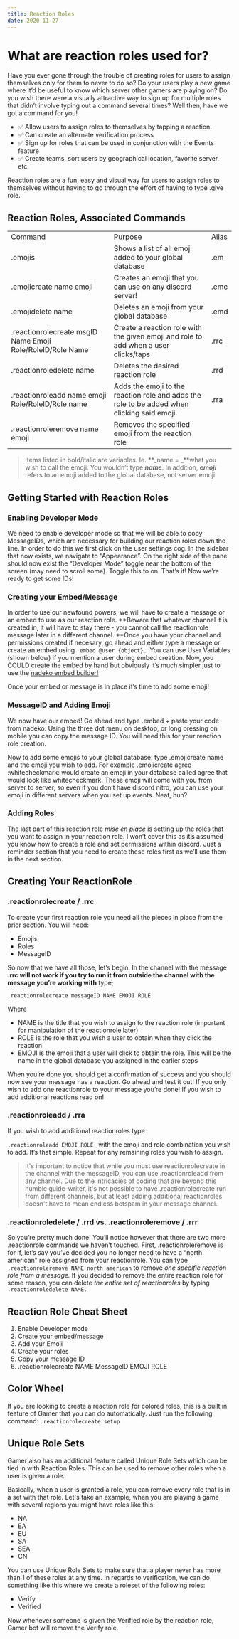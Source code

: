 ```yaml
---
title: Reaction Roles
date: 2020-11-27
---
```


# What are reaction roles used for?

Have you ever gone through the trouble of creating roles for users to assign themselves only for them to never to do so? Do your users play a new game where it’d be useful to know which server other gamers are playing on? Do you wish there were a visually attractive way to sign up for multiple roles that didn’t involve typing out a command several times? Well then, have we got a command for you!

- ✅ Allow users to assign roles to themselves by tapping a reaction.
- ✅ Can create an alternate verification process
- ✅ Sign up for roles that can be used in conjunction with the Events feature
- ✅ Create teams, sort users by geographical location, favorite server, etc.

Reaction roles are a fun, easy and visual way for users to assign roles to themselves without having to go through the effort of having to type .give role.

## Reaction Roles, Associated Commands

|                                                            |                                                                                             |       |
| ---------------------------------------------------------- | ------------------------------------------------------------------------------------------- | ----- |
| Command                                                    | Purpose                                                                                     | Alias |
| .emojis                                                    | Shows a list of all emoji added to your global database                                     | .em   |
| .emojicreate name emoji                                    | Creates an emoji that you can use on any discord server!                                    | .emc  |
| .emojidelete name                                          | Deletes an emoji from your global database                                                  | .emd  |
| .reactionrolecreate msgID Name Emoji Role/RoleID/Role Name | Create a reaction role with the given emoji and role to add when a user clicks/taps         | .rrc  |
| .reactionroledelete name                                   | Deletes the desired reaction role                                                           | .rrd  |
| .reactionroleadd name emoji Role/RoleID/Role name          | Adds the emoji to the reaction role and adds the role to be added when clicking said emoji. | .rra  |
| .reactionroleremove name emoji                             | Removes the specified emoji from the reaction role                                          |       |

> Items listed in bold/italic are variables. Ie. **_name = _**what you wish to call the emoji. You wouldn’t type **_name_**. In addition, **_emoji_** refers to an emoji added to the global database, not server emoji.

## Getting Started with Reaction Roles

### Enabling Developer Mode

We need to enable developer mode so that we will be able to copy MessageIDs, which are necessary for building our reaction roles down the line. In order to do this we first click on the user settings cog. In the sidebar that now exists, we navigate to “Appearance”. On the right side of the pane should now exist the “Developer Mode” toggle near the bottom of the screen (may need to scroll some). Toggle this to on. That’s it! Now we’re ready to get some IDs!

### Creating your Embed/Message

In order to use our newfound powers, we will have to create a message or an embed to use as our reaction role. **Beware that whatever channel it is created in, it will have to stay there - you cannot call the reactionrole message later in a different channel. **Once you have your channel and permissions created if necesary, go ahead and either type a message or create an embed using `.embed @user {object}. `You can use User Variables (shown below) if you mention a user during embed creation. Now, you COULD create the embed by hand but obviously it’s much simpler just to use the [nadeko embed builder!](https://embedbuilder.nadekobot.me/)

Once your embed or message is in place it’s time to add some emoji!

### MessageID and Adding Emoji

We now have our embed! Go ahead and type .embed + paste your code from nadeko. Using the three dot menu on desktop, or long pressing on mobile you can copy the message ID. You will need this for your reaction role creation.

Now to add some emojis to your global database: type .emojicreate name and the emoji you wish to add. For example .emojicreate agree :whitecheckmark: would create an emoji in your database called agree that would look like whitecheckmark. These emoji will come with you from server to server, so even if you don’t have discord nitro, you can use your emoji in different servers when you set up events. Neat, huh?

### Adding Roles

The last part of this reaction role _mise en place_ is setting up the roles that you want to assign in your reaction role. I won’t cover this as it’s assumed you know how to create a role and set permissions within discord. Just a reminder section that you need to create these roles first as we’ll use them in the next section.

## Creating Your ReactionRole

### .reactionrolecreate / .rrc

To create your first reaction role you need all the pieces in place from the prior section. You will need:

- Emojis
- Roles
- MessageID

So now that we have all those, let’s begin. In the channel with the message **.rrc will not work if you try to run it from outside the channel with the message you’re working with** type;

`.reactionrolecreate messageID NAME EMOJI ROLE`

Where

- NAME is the title that you wish to assign to the reaction role (important for manipulation of the reactionrole later)
- ROLE is the role that you wish a user to obtain when they click the reaction
- EMOJI is the emoji that a user will click to obtain the role. This will be the name in the global database you assigned in the earlier steps

When you’re done you should get a confirmation of success and you should now see your message has a reaction. Go ahead and test it out! If you only wish to add one reactionrole to your message you’re done! If you wish to add additional reactions read on!

### .reactionroleadd / .rra

If you wish to add additional reactionroles type

`.reactionroleadd EMOJI ROLE ` with the emoji and role combination you wish to add. It’s that simple. Repeat for any remaining roles you wish to assign.

> It's important to notice that while you must use reactionrolecreate in the channel with the messageID, you can use .reactionroleadd from any channel. Due to the intricacies of coding that are beyond this humble guide-writer, it's not possible to have .reactionrolecreate run from different channels, but at least adding additional reactionroles doesn't have to mean endless botspam in your message channel.

### .reactionroledelete / .rrd vs. .reactionroleremove / .rrr

So you’re pretty much done! You’ll notice however that there are two more .reactionrole commands we haven’t touched. First, .reactionroleremove is for if, let’s say you’ve decided you no longer need to have a “north american” role assigned from your reactionrole. You can type `.reactionroleremove NAME north american` to remove _one specific reaction role from a message._ If you decided to remove the entire reaction role for some reason, you can delete _the entire set of reactionroles_ by typing `.reactionroledelete NAME.`

## Reaction Role Cheat Sheet

1. Enable Developer mode
2. Create your embed/message
3. Add your Emoji
4. Create your roles
5. Copy your message ID
6. .reactionrolecreate NAME MessageID EMOJI ROLE

## Color Wheel

If you are looking to create a reaction role for colored roles, this is a built in feature of Gamer that you can do automatically. Just run the following command: `.reactionrolecreate setup`

## Unique Role Sets

Gamer also has an additional feature called Unique Role Sets which can be tied in with Reaction Roles. This can be used to remove other roles when a user is given a role.

Basically, when a user is granted a role, you can remove every role that is in a set with that role. Let's take an example, when you are playing a game with several regions you might have roles like this:

- NA
- EA
- EU
- SA
- SEA
- CN

You can use Unique Role Sets to make sure that a player never has more than 1 of these roles at any time. In regards to verification, we can do something like this where we create a roleset of the following roles:

- Verify
- Verified

Now whenever someone is given the Verified role by the reaction role, Gamer bot will remove the Verify role.
